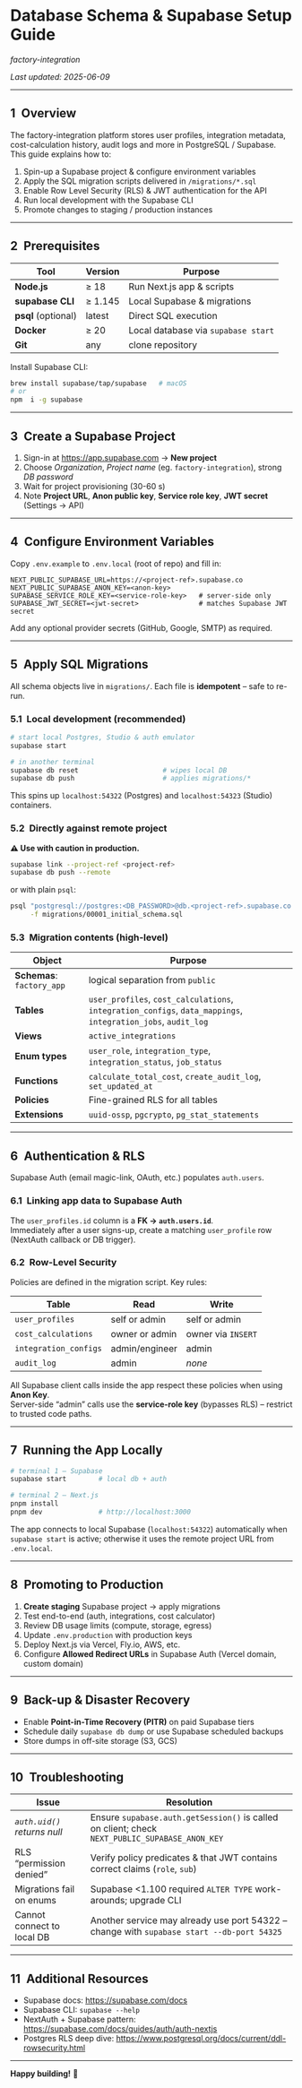 # Database Schema & Supabase Setup Guide

_factory-integration_

_Last updated: 2025-06-09_

---

## 1 Overview

The factory-integration platform stores user profiles, integration metadata, cost-calculation history, audit logs and more in PostgreSQL / Supabase.  
This guide explains how to:

1. Spin-up a Supabase project & configure environment variables
2. Apply the SQL migration scripts delivered in `/migrations/*.sql`
3. Enable Row Level Security (RLS) & JWT authentication for the API
4. Run local development with the Supabase CLI
5. Promote changes to staging / production instances

---

## 2 Prerequisites

| Tool                | Version | Purpose                             |
| ------------------- | ------- | ----------------------------------- |
| **Node.js**         | ≥ 18    | Run Next.js app & scripts           |
| **supabase CLI**    | ≥ 1.145 | Local Supabase & migrations         |
| **psql** (optional) | latest  | Direct SQL execution                |
| **Docker**          | ≥ 20    | Local database via `supabase start` |
| **Git**             | any     | clone repository                    |

Install Supabase CLI:

```bash
brew install supabase/tap/supabase   # macOS
# or
npm  i -g supabase
```

---

## 3 Create a Supabase Project

1. Sign-in at <https://app.supabase.com> → **New project**
2. Choose _Organization_, _Project name_ (eg. `factory-integration`), strong _DB password_
3. Wait for project provisioning (30-60 s)
4. Note **Project URL**, **Anon public key**, **Service role key**, **JWT secret** (Settings → API)

---

## 4 Configure Environment Variables

Copy `.env.example` to `.env.local` (root of repo) and fill in:

```
NEXT_PUBLIC_SUPABASE_URL=https://<project-ref>.supabase.co
NEXT_PUBLIC_SUPABASE_ANON_KEY=<anon-key>
SUPABASE_SERVICE_ROLE_KEY=<service-role-key>   # server-side only
SUPABASE_JWT_SECRET=<jwt-secret>               # matches Supabase JWT secret
```

Add any optional provider secrets (GitHub, Google, SMTP) as required.

---

## 5 Apply SQL Migrations

All schema objects live in `migrations/`. Each file is **idempotent** – safe to re-run.

### 5.1 Local development (recommended)

```bash
# start local Postgres, Studio & auth emulator
supabase start

# in another terminal
supabase db reset                     # wipes local DB
supabase db push                      # applies migrations/*
```

This spins up `localhost:54322` (Postgres) and `localhost:54323` (Studio) containers.

### 5.2 Directly against remote project

**⚠️ Use with caution in production.**

```bash
supabase link --project-ref <project-ref>
supabase db push --remote
```

or with plain `psql`:

```bash
psql "postgresql://postgres:<DB_PASSWORD>@db.<project-ref>.supabase.co:6543/postgres" \
     -f migrations/00001_initial_schema.sql
```

### 5.3 Migration contents (high-level)

| Object                     | Purpose                                                                                                       |
| -------------------------- | ------------------------------------------------------------------------------------------------------------- |
| **Schemas**: `factory_app` | logical separation from `public`                                                                              |
| **Tables**                 | `user_profiles`, `cost_calculations`, `integration_configs`, `data_mappings`, `integration_jobs`, `audit_log` |
| **Views**                  | `active_integrations`                                                                                         |
| **Enum types**             | `user_role`, `integration_type`, `integration_status`, `job_status`                                           |
| **Functions**              | `calculate_total_cost`, `create_audit_log`, `set_updated_at`                                                  |
| **Policies**               | Fine-grained RLS for all tables                                                                               |
| **Extensions**             | `uuid-ossp`, `pgcrypto`, `pg_stat_statements`                                                                 |

---

## 6 Authentication & RLS

Supabase Auth (email magic-link, OAuth, etc.) populates `auth.users`.

### 6.1 Linking app data to Supabase Auth

The `user_profiles.id` column is a **FK → `auth.users.id`**.  
Immediately after a user signs-up, create a matching `user_profile` row (NextAuth callback or DB trigger).

### 6.2 Row-Level Security

Policies are defined in the migration script. Key rules:

| Table                 | Read           | Write              |
| --------------------- | -------------- | ------------------ |
| `user_profiles`       | self or admin  | self or admin      |
| `cost_calculations`   | owner or admin | owner via `INSERT` |
| `integration_configs` | admin/engineer | admin              |
| `audit_log`           | admin          | _none_             |

All Supabase client calls inside the app respect these policies when using **Anon Key**.  
Server-side “admin” calls use the **service-role key** (bypasses RLS) – restrict to trusted code paths.

---

## 7 Running the App Locally

```bash
# terminal 1 – Supabase
supabase start        # local db + auth

# terminal 2 – Next.js
pnpm install
pnpm dev              # http://localhost:3000
```

The app connects to local Supabase (`localhost:54322`) automatically when `supabase start` is active; otherwise it uses the remote project URL from `.env.local`.

---

## 8 Promoting to Production

1. **Create staging** Supabase project → apply migrations
2. Test end-to-end (auth, integrations, cost calculator)
3. Review DB usage limits (compute, storage, egress)
4. Update `.env.production` with production keys
5. Deploy Next.js via Vercel, Fly.io, AWS, etc.
6. Configure **Allowed Redirect URLs** in Supabase Auth (Vercel domain, custom domain)

---

## 9 Back-up & Disaster Recovery

- Enable **Point-in-Time Recovery (PITR)** on paid Supabase tiers
- Schedule daily `supabase db dump` or use Supabase scheduled backups
- Store dumps in off-site storage (S3, GCS)

---

## 10 Troubleshooting

| Issue                       | Resolution                                                                                     |
| --------------------------- | ---------------------------------------------------------------------------------------------- |
| _`auth.uid()` returns null_ | Ensure `supabase.auth.getSession()` is called on client; check `NEXT_PUBLIC_SUPABASE_ANON_KEY` |
| RLS “permission denied”     | Verify policy predicates & that JWT contains correct claims (`role`, `sub`)                    |
| Migrations fail on enums    | Supabase <1.100 required `ALTER TYPE` work-arounds; upgrade CLI                                |
| Cannot connect to local DB  | Another service may already use port 54322 – change with `supabase start --db-port 54325`      |

---

## 11 Additional Resources

- Supabase docs: <https://supabase.com/docs>
- Supabase CLI: `supabase --help`
- NextAuth + Supabase pattern: <https://supabase.com/docs/guides/auth/auth-nextjs>
- Postgres RLS deep dive: <https://www.postgresql.org/docs/current/ddl-rowsecurity.html>

---

**Happy building!** 🚀
